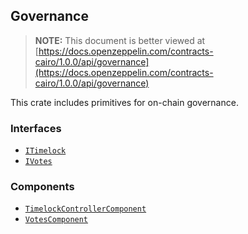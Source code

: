 ## Governance

> **NOTE:** This document is better viewed at [https://docs.openzeppelin.com/contracts-cairo/1.0.0/api/governance](https://docs.openzeppelin.com/contracts-cairo/1.0.0/api/governance)

This crate includes primitives for on-chain governance.

### Interfaces

- [`ITimelock`](https://docs.openzeppelin.com/contracts-cairo/1.0.0/api/governance#ITimelock)
- [`IVotes`](https://docs.openzeppelin.com/contracts-cairo/1.0.0/api/governance#IVotes)

### Components

- [`TimelockControllerComponent`](https://docs.openzeppelin.com/contracts-cairo/1.0.0/api/governance#TimelockControllerComponent)
- [`VotesComponent`](https://docs.openzeppelin.com/contracts-cairo/1.0.0/api/governance#VotesComponent)
